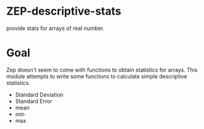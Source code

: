# ZEP-descriptive-stats
provide stats for arrays of real number.

# Goal
Zep doesn't seem to come with functions to obtain statistics for arrays.
This module attempts to write some functions to calculate simple descriptive statistics.

- Standard Deviation
- Standard Error
- mean
- min
- max

